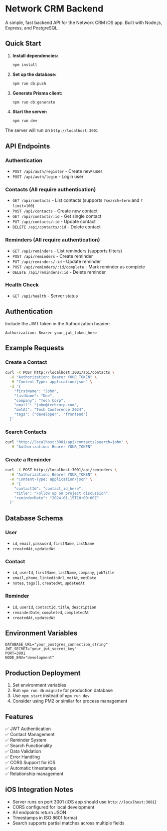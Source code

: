 # Network CRM Backend

A simple, fast backend API for the Network CRM iOS app. Built with Node.js, Express, and PostgreSQL.

## Quick Start

1. **Install dependencies:**
   ```bash
   npm install
   ```

2. **Set up the database:**
   ```bash
   npm run db:push
   ```

3. **Generate Prisma client:**
   ```bash
   npm run db:generate
   ```

4. **Start the server:**
   ```bash
   npm run dev
   ```

The server will run on `http://localhost:3001`

## API Endpoints

### Authentication
- `POST /api/auth/register` - Create new user
- `POST /api/auth/login` - Login user

### Contacts (All require authentication)
- `GET /api/contacts` - List contacts (supports `?search=term` and `?limit=100`)
- `POST /api/contacts` - Create new contact
- `GET /api/contacts/:id` - Get single contact
- `PUT /api/contacts/:id` - Update contact
- `DELETE /api/contacts/:id` - Delete contact

### Reminders (All require authentication)
- `GET /api/reminders` - List reminders (supports filters)
- `POST /api/reminders` - Create reminder
- `PUT /api/reminders/:id` - Update reminder
- `POST /api/reminders/:id/complete` - Mark reminder as complete
- `DELETE /api/reminders/:id` - Delete reminder

### Health Check
- `GET /api/health` - Server status

## Authentication

Include the JWT token in the Authorization header:
```
Authorization: Bearer your_jwt_token_here
```

## Example Requests

### Create a Contact
```bash
curl -X POST http://localhost:3001/api/contacts \
  -H "Authorization: Bearer YOUR_TOKEN" \
  -H "Content-Type: application/json" \
  -d '{
    "firstName": "John",
    "lastName": "Doe",
    "company": "Tech Corp",
    "email": "john@techcorp.com",
    "metAt": "Tech Conference 2024",
    "tags": ["developer", "frontend"]
  }'
```

### Search Contacts
```bash
curl "http://localhost:3001/api/contacts?search=john" \
  -H "Authorization: Bearer YOUR_TOKEN"
```

### Create a Reminder
```bash
curl -X POST http://localhost:3001/api/reminders \
  -H "Authorization: Bearer YOUR_TOKEN" \
  -H "Content-Type: application/json" \
  -d '{
    "contactId": "contact_id_here",
    "title": "Follow up on project discussion",
    "reminderDate": "2024-01-15T10:00:00Z"
  }'
```

## Database Schema

### User
- `id`, `email`, `password`, `firstName`, `lastName`
- `createdAt`, `updatedAt`

### Contact
- `id`, `userId`, `firstName`, `lastName`, `company`, `jobTitle`
- `email`, `phone`, `linkedinUrl`, `metAt`, `metDate`
- `notes`, `tags[]`, `createdAt`, `updatedAt`

### Reminder
- `id`, `userId`, `contactId`, `title`, `description`
- `reminderDate`, `completed`, `completedAt`
- `createdAt`, `updatedAt`

## Environment Variables

```env
DATABASE_URL="your_postgres_connection_string"
JWT_SECRET="your_jwt_secret_key"
PORT=3001
NODE_ENV="development"
```

## Production Deployment

1. Set environment variables
2. Run `npm run db:migrate` for production database
3. Use `npm start` instead of `npm run dev`
4. Consider using PM2 or similar for process management

## Features

✅ JWT Authentication  
✅ Contact Management  
✅ Reminder System  
✅ Search Functionality  
✅ Data Validation  
✅ Error Handling  
✅ CORS Support for iOS  
✅ Automatic timestamps  
✅ Relationship management  

## iOS Integration Notes

- Server runs on port 3001 (iOS app should use `http://localhost:3001`)
- CORS configured for local development
- All endpoints return JSON
- Timestamps in ISO 8601 format
- Search supports partial matches across multiple fields